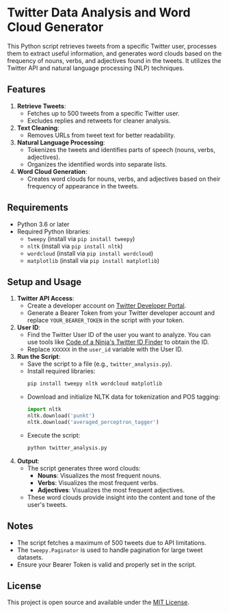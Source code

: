 # Twitter Data Analysis and Word Cloud Generator

This Python script retrieves tweets from a specific Twitter user, processes them to extract useful information, and generates word clouds based on the frequency of nouns, verbs, and adjectives found in the tweets. It utilizes the Twitter API and natural language processing (NLP) techniques.

## Features
1. **Retrieve Tweets**:
   - Fetches up to 500 tweets from a specific Twitter user.
   - Excludes replies and retweets for cleaner analysis.
2. **Text Cleaning**:
   - Removes URLs from tweet text for better readability.
3. **Natural Language Processing**:
   - Tokenizes the tweets and identifies parts of speech (nouns, verbs, adjectives).
   - Organizes the identified words into separate lists.
4. **Word Cloud Generation**:
   - Creates word clouds for nouns, verbs, and adjectives based on their frequency of appearance in the tweets.

## Requirements
- Python 3.6 or later
- Required Python libraries:
  - `tweepy` (install via `pip install tweepy`)
  - `nltk` (install via `pip install nltk`)
  - `wordcloud` (install via `pip install wordcloud`)
  - `matplotlib` (install via `pip install matplotlib`)

## Setup and Usage
1. **Twitter API Access**:
   - Create a developer account on [Twitter Developer Portal](https://developer.twitter.com/).
   - Generate a Bearer Token from your Twitter developer account and replace `YOUR_BEARER_TOKEN` in the script with your token.
2. **User ID**:
   - Find the Twitter User ID of the user you want to analyze. You can use tools like [Code of a Ninja's Twitter ID Finder](https://codeofaninja.com/tools/find-twitter-id/) to obtain the ID.
   - Replace `ΧΧΧΧΧΧ` in the `user_id` variable with the User ID.
3. **Run the Script**:
   - Save the script to a file (e.g., `twitter_analysis.py`).
   - Install required libraries:
     ```bash
     pip install tweepy nltk wordcloud matplotlib
     ```
   - Download and initialize NLTK data for tokenization and POS tagging:
     ```python
     import nltk
     nltk.download('punkt')
     nltk.download('averaged_perceptron_tagger')
     ```
   - Execute the script:
     ```bash
     python twitter_analysis.py
     ```
4. **Output**:
   - The script generates three word clouds:
     - **Nouns**: Visualizes the most frequent nouns.
     - **Verbs**: Visualizes the most frequent verbs.
     - **Adjectives**: Visualizes the most frequent adjectives.
   - These word clouds provide insight into the content and tone of the user's tweets.

## Notes
- The script fetches a maximum of 500 tweets due to API limitations.
- The `tweepy.Paginator` is used to handle pagination for large tweet datasets.
- Ensure your Bearer Token is valid and properly set in the script.

## License
This project is open source and available under the [MIT License](LICENSE).

